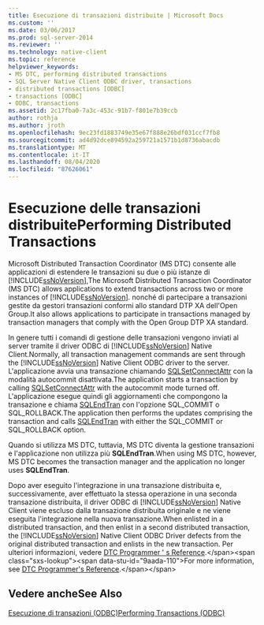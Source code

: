 ```yaml
---
title: Esecuzione di transazioni distribuite | Microsoft Docs
ms.custom: ''
ms.date: 03/06/2017
ms.prod: sql-server-2014
ms.reviewer: ''
ms.technology: native-client
ms.topic: reference
helpviewer_keywords:
- MS DTC, performing distributed transactions
- SQL Server Native Client ODBC driver, transactions
- distributed transactions [ODBC]
- transactions [ODBC]
- ODBC, transactions
ms.assetid: 2c17fba0-7a3c-453c-91b7-f801e7b39ccb
author: rothja
ms.author: jroth
ms.openlocfilehash: 9ec23fd1883749e35e67f888e26bdf031ccf7fb8
ms.sourcegitcommit: ad4d92dce894592a259721a1571b1d8736abacdb
ms.translationtype: MT
ms.contentlocale: it-IT
ms.lasthandoff: 08/04/2020
ms.locfileid: "87626061"
---
```

# <a name="performing-distributed-transactions"></a><span data-ttu-id="9aada-102">Esecuzione delle transazioni distribuite</span><span class="sxs-lookup"><span data-stu-id="9aada-102">Performing Distributed Transactions</span></span>
  <span data-ttu-id="9aada-103">Microsoft Distributed Transaction Coordinator (MS DTC) consente alle applicazioni di estendere le transazioni su due o più istanze di [!INCLUDE[ssNoVersion](../../../includes/ssnoversion-md.md)],</span><span class="sxs-lookup"><span data-stu-id="9aada-103">The Microsoft Distributed Transaction Coordinator (MS DTC) allows applications to extend transactions across two or more instances of [!INCLUDE[ssNoVersion](../../../includes/ssnoversion-md.md)].</span></span> <span data-ttu-id="9aada-104">nonché di partecipare a transazioni gestite da gestori transazioni conformi allo standard DTP XA dell'Open Group.</span><span class="sxs-lookup"><span data-stu-id="9aada-104">It also allows applications to participate in transactions managed by transaction managers that comply with the Open Group DTP XA standard.</span></span>  
  
 <span data-ttu-id="9aada-105">In genere tutti i comandi di gestione delle transazioni vengono inviati al server tramite il driver ODBC di [!INCLUDE[ssNoVersion](../../../includes/ssnoversion-md.md)] Native Client.</span><span class="sxs-lookup"><span data-stu-id="9aada-105">Normally, all transaction management commands are sent through the [!INCLUDE[ssNoVersion](../../../includes/ssnoversion-md.md)] Native Client ODBC driver to the server.</span></span> <span data-ttu-id="9aada-106">L'applicazione avvia una transazione chiamando [SQLSetConnectAttr](../../native-client-odbc-api/sqlsetconnectattr.md) con la modalità autocommit disattivata.</span><span class="sxs-lookup"><span data-stu-id="9aada-106">The application starts a transaction by calling [SQLSetConnectAttr](../../native-client-odbc-api/sqlsetconnectattr.md) with the autocommit mode turned off.</span></span> <span data-ttu-id="9aada-107">L'applicazione esegue quindi gli aggiornamenti che compongono la transazione e chiama [SQLEndTran](../../native-client-odbc-api/sqlendtran.md) con l'opzione SQL_COMMIT o SQL_ROLLBACK.</span><span class="sxs-lookup"><span data-stu-id="9aada-107">The application then performs the updates comprising the transaction and calls [SQLEndTran](../../native-client-odbc-api/sqlendtran.md) with either the SQL_COMMIT or SQL_ROLLBACK option.</span></span>  
  
 <span data-ttu-id="9aada-108">Quando si utilizza MS DTC, tuttavia, MS DTC diventa la gestione transazioni e l'applicazione non utilizza più **SQLEndTran**.</span><span class="sxs-lookup"><span data-stu-id="9aada-108">When using MS DTC, however, MS DTC becomes the transaction manager and the application no longer uses **SQLEndTran**.</span></span>  
  
 <span data-ttu-id="9aada-109">Dopo aver eseguito l'integrazione in una transazione distribuita e, successivamente, aver effettuato la stessa operazione in una seconda transazione distribuita, il driver ODBC di [!INCLUDE[ssNoVersion](../../../includes/ssnoversion-md.md)] Native Client viene escluso dalla transazione distribuita originale e ne viene eseguita l'integrazione nella nuova transazione.</span><span class="sxs-lookup"><span data-stu-id="9aada-109">When enlisted in a distributed transaction, and then enlist in a second distributed transaction, the [!INCLUDE[ssNoVersion](../../../includes/ssnoversion-md.md)] Native Client ODBC Driver defects from the original distributed transaction and enlists in the new transaction.</span></span> <span data-ttu-id="9aada-110">Per ulteriori informazioni, vedere [DTC Programmer ' s Reference](https://msdn.microsoft.com/library/ms686108\(VS.85\).aspx).</span><span class="sxs-lookup"><span data-stu-id="9aada-110">For more information, see [DTC Programmer's Reference](https://msdn.microsoft.com/library/ms686108\(VS.85\).aspx).</span></span>  
  
## <a name="see-also"></a><span data-ttu-id="9aada-111">Vedere anche</span><span class="sxs-lookup"><span data-stu-id="9aada-111">See Also</span></span>  
 [<span data-ttu-id="9aada-112">Esecuzione di transazioni &#40;ODBC&#41;</span><span class="sxs-lookup"><span data-stu-id="9aada-112">Performing Transactions &#40;ODBC&#41;</span></span>](../../../database-engine/dev-guide/performing-transactions-odbc.md)  
  
  
